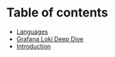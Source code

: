 # Table of contents

* [Languages](README.md)
* [Grafana Loki Deep Dive](<README (1).md>)
* [Introduction](introduction.md)

